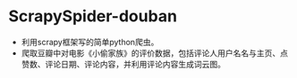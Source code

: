 # ScrapySpider-douban
* 利用scrapy框架写的简单python爬虫。
* 爬取豆瓣中对电影《小偷家族》的评价数据，包括评论人用户名名与主页、点赞数、评论日期、评论内容，并利用评论内容生成词云图。
